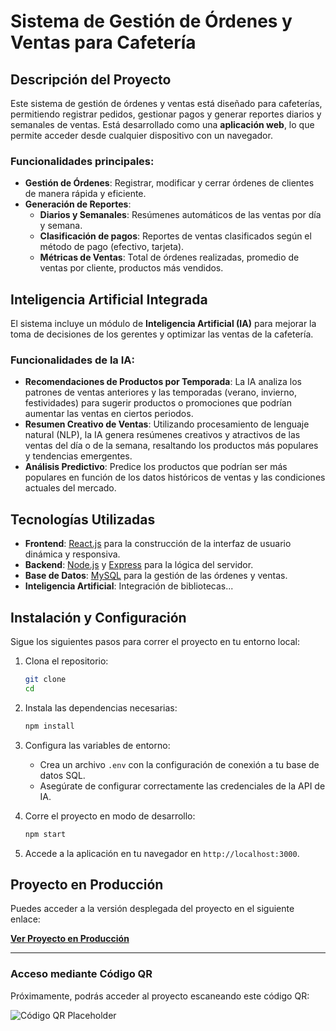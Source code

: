 # Sistema de Gestión de Órdenes y Ventas para Cafetería

## Descripción del Proyecto
Este sistema de gestión de órdenes y ventas está diseñado para cafeterías, permitiendo registrar pedidos, gestionar pagos y generar reportes diarios y semanales de ventas. Está desarrollado como una **aplicación web**, lo que permite acceder desde cualquier dispositivo con un navegador.

### Funcionalidades principales:
- **Gestión de Órdenes**: Registrar, modificar y cerrar órdenes de clientes de manera rápida y eficiente.
- **Generación de Reportes**:
  - **Diarios y Semanales**: Resúmenes automáticos de las ventas por día y semana.
  - **Clasificación de pagos**: Reportes de ventas clasificados según el método de pago (efectivo, tarjeta).
  - **Métricas de Ventas**: Total de órdenes realizadas, promedio de ventas por cliente, productos más vendidos.

## Inteligencia Artificial Integrada
El sistema incluye un módulo de **Inteligencia Artificial (IA)** para mejorar la toma de decisiones de los gerentes y optimizar las ventas de la cafetería.

### Funcionalidades de la IA:
- **Recomendaciones de Productos por Temporada**: La IA analiza los patrones de ventas anteriores y las temporadas (verano, invierno, festividades) para sugerir productos o promociones que podrían aumentar las ventas en ciertos periodos.
- **Resumen Creativo de Ventas**: Utilizando procesamiento de lenguaje natural (NLP), la IA genera resúmenes creativos y atractivos de las ventas del día o de la semana, resaltando los productos más populares y tendencias emergentes.
- **Análisis Predictivo**: Predice los productos que podrían ser más populares en función de los datos históricos de ventas y las condiciones actuales del mercado.

## Tecnologías Utilizadas
- **Frontend**: [React.js](https://reactjs.org) para la construcción de la interfaz de usuario dinámica y responsiva.
- **Backend**: [Node.js](https://nodejs.org) y [Express](https://expressjs.com) para la lógica del servidor.
- **Base de Datos**: [MySQL](https://www.mysql.com) para la gestión de las órdenes y ventas.
- **Inteligencia Artificial**: Integración de bibliotecas...

## Instalación y Configuración
Sigue los siguientes pasos para correr el proyecto en tu entorno local:

1. Clona el repositorio:
    ```bash
    git clone 
    cd 
    

2. Instala las dependencias necesarias:
    ```bash
    npm install
    ```

3. Configura las variables de entorno:
    - Crea un archivo `.env` con la configuración de conexión a tu base de datos SQL.
    - Asegúrate de configurar correctamente las credenciales de la API de IA.

4. Corre el proyecto en modo de desarrollo:
    ```bash
    npm start
    ```

5. Accede a la aplicación en tu navegador en `http://localhost:3000`.

## Proyecto en Producción

Puedes acceder a la versión desplegada del proyecto en el siguiente enlace:

[**Ver Proyecto en Producción**](https://dominio.com)  

---

### Acceso mediante Código QR

Próximamente, podrás acceder al proyecto escaneando este código QR:

![Código QR Placeholder](https://via.placeholder.com/150x150.png?text=QR+Code)
